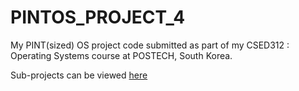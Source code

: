 # PINTOS_PROJECT_4

My PINT(sized) OS project code submitted as part of my CSED312 : Operating Systems course at POSTECH, South Korea.

Sub-projects can be viewed [here](https://web.stanford.edu/class/cs140/projects/pintos/pintos_2.html)
